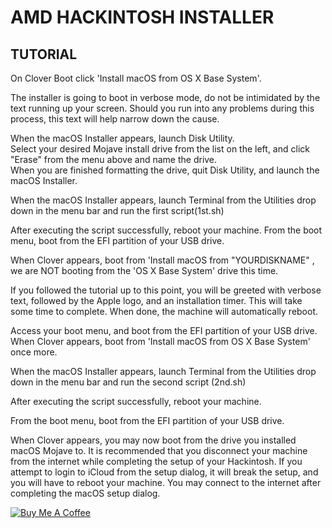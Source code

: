 # AMD HACKINTOSH INSTALLER

## TUTORIAL

On Clover Boot click 'Install macOS from OS X Base System'.  

The installer is going to boot in verbose mode, do not be intimidated by the text running up your screen. Should you run into any problems during this process, this text will help narrow down the cause.  
  
When the macOS Installer appears, launch Disk Utility.  
Select your desired Mojave install drive from the list on the left, and click "Erase" from the menu above and name the drive.  
When you are finished formatting the drive, quit Disk Utility, and launch the macOS Installer.

When the macOS Installer appears, launch Terminal from the Utilities drop down in the menu bar and run the first script(1st.sh)

After executing the script successfully, reboot your machine. From the boot menu, boot from the EFI partition of your USB drive.  
  
When Clover appears, boot from 'Install macOS from "YOURDISKNAME" , we are NOT booting from the 'OS X Base System' drive this time.  
  
If you followed the tutorial up to this point, you will be greeted with verbose text, followed by the Apple logo, and an installation timer. This will take some time to complete. When done, the machine will automatically reboot.  
  
Access your boot menu, and boot from the EFI partition of your USB drive. When Clover appears, boot from 'Install macOS from OS X Base System' once more.  
  
When the macOS Installer appears, launch Terminal from the Utilities drop down in the menu bar and run the second script (2nd.sh)

After executing the script successfully, reboot your machine.

From the boot menu, boot from the EFI partition of your USB drive.  
  
When Clover appears, you may now boot from the drive you installed macOS Mojave to. It is recommended that you disconnect your machine from the internet while completing the setup of your Hackintosh.
 If you attempt to login to iCloud from the setup dialog, it will break the setup, and you will have to reboot your machine.
  You may connect to the internet after completing the macOS setup dialog.


<a href="https://www.buymeacoffee.com/pdrlmfr" target="_blank"><img src="https://www.buymeacoffee.com/assets/img/custom_images/orange_img.png" alt="Buy Me A Coffee" style="height: auto !important;width: auto !important;" ></a>
